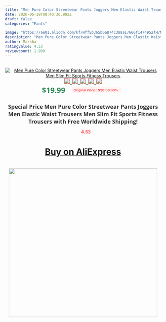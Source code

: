 ```yaml
---
title: "Men Pure Color Streetwear Pants Joggers Men Elastic Waist Trousers Men Slim Fit Sports Fitness Trousers"
date: 2020-05-18T08:40:36.892Z
draft: false
categories: "Pants"

image: "https://ae01.alicdn.com/kf/Hff5b365b6a874c388a17666f1474952fH/Men-Pure-Color-Streetwear-Pants-Joggers-Men-Elastic-Waist-Trousers-Men-Slim-Fit-Sports-Fitness-Trousers.png_220x220.png"
description: "Men Pure Color Streetwear Pants Joggers Men Elastic Waist Trousers Men Slim Fit Sports Fitness Trousers"
author: Marsha
ratingvalue: 4.53
reviewcount: 1.999
---
```

<br>
<div style="text-align: center;">
<a href="https://s.click.aliexpress.com/e/_9QPfGv" target="_blank" rel="nofollow noopener noreferrer"><img alt="Men Pure Color Streetwear Pants Joggers Men Elastic Waist Trousers Men Slim Fit Sports Fitness Trousers" class="magnifier-image" src="https://ae01.alicdn.com/kf/Hff5b365b6a874c388a17666f1474952fH/Men-Pure-Color-Streetwear-Pants-Joggers-Men-Elastic-Waist-Trousers-Men-Slim-Fit-Sports-Fitness-Trousers.png_220x220.png_640x640.jpg">
<br>
<img style="border:1px solid salmon" src="https://ae01.alicdn.com/kf/Hff5b365b6a874c388a17666f1474952fH/Men-Pure-Color-Streetwear-Pants-Joggers-Men-Elastic-Waist-Trousers-Men-Slim-Fit-Sports-Fitness-Trousers.png_120x120.jpg">&nbsp;&nbsp;<img style="border:1px solid salmon" src="https://ae01.alicdn.com/kf/H6effb34407fe4eecb77746cb5732bb0do/Men-Pure-Color-Streetwear-Pants-Joggers-Men-Elastic-Waist-Trousers-Men-Slim-Fit-Sports-Fitness-Trousers.jpg_120x120.jpg">&nbsp;&nbsp;<img style="border:1px solid salmon" src="https://ae01.alicdn.com/kf/Hc4a11447075041aeb633e262ae919f07r/Men-Pure-Color-Streetwear-Pants-Joggers-Men-Elastic-Waist-Trousers-Men-Slim-Fit-Sports-Fitness-Trousers.jpg_120x120.jpg">&nbsp;&nbsp;<img style="border:1px solid salmon" src="https://ae01.alicdn.com/kf/Hdd6295e17da44564968935d5b65ef452I/Men-Pure-Color-Streetwear-Pants-Joggers-Men-Elastic-Waist-Trousers-Men-Slim-Fit-Sports-Fitness-Trousers.jpg_120x120.jpg">&nbsp;&nbsp;<img style="border:1px solid salmon" src="https://ae01.alicdn.com/kf/H168e3f0ed7b3453c8d45c7553902f434S/Men-Pure-Color-Streetwear-Pants-Joggers-Men-Elastic-Waist-Trousers-Men-Slim-Fit-Sports-Fitness-Trousers.jpg_120x120.jpg"></a></div><br0>
<div style="text-align: center;"><span style="background-color: white; border: 0px; box-sizing: border-box; color: seagreen; display: inline-block; font-family: &quot;open sans&quot; , &quot;arial&quot; , &quot;helvetica&quot; , sans-serif , &quot;heiti&quot;; font-size: 24px; font-stretch: inherit; font-weight: 700; line-height: inherit; margin: 0px 10px 0px 0px; padding: 0px; vertical-align: middle;">$19.99 </span>
<span style="background: rgb(255 , 241 , 241); border-radius: 3px; border: 0px; box-sizing: border-box; color: #ff4747; display: inline-block; font-family: inherit; font-size: 12px; font-stretch: inherit; font-style: inherit; font-variant: inherit; font-weight: 600; line-height: inherit; margin: 0px; padding: 2px 5px; transform: scale(0.9); vertical-align: middle;">Original Price : <b style="text-decoration: line-through;">$28.56 </b> 30%&nbsp;&nbsp;</span></div>
<h1 style="color: #333333; display: inline-block; font-family: &quot;open sans&quot; , &quot;arial&quot; , &quot;helvetica&quot; , sans-serif , &quot;heiti&quot;; font-size: 18px; font-stretch: inherit; font-weight: 700; text-align: center;">Special Price Men Pure Color Streetwear Pants Joggers Men Elastic Waist Trousers Men Slim Fit Sports Fitness Trousers with Free Worldwide Shipping!</h1>
<div style="color: #ff4747; text-align: center;">
<img src="https://4.bp.blogspot.com/-M0ZcTcb-5uY/XleCXlxnR4I/AAAAAAAAAEc/OrjgMkXV1oMQFaCRZj5HQwOCBcu3w1FegCPcBGAYYCw/s1600/star.png" style="height: 15px;">&nbsp;<b>4.53</b></div>
<div class="button_cont" align="center"><a class="buynow_a" href="https://s.click.aliexpress.com/e/_9QPfGv" target="_blank" rel="nofollow noopener noreferrer"><H1>Buy on AliExpress</H1></a></div><br>
<div class="separator" style="clear: both; text-align: center;">
<img src="https://lh3.googleusercontent.com/-pTy5HemUv9M/XlePHvY0dAI/AAAAAAAAAE4/0nX5iRUoIWY8eMW9Dpxeirr157OZliDIgCLcBGAsYHQ/s1600/badge.gif" width="480">
</div>
